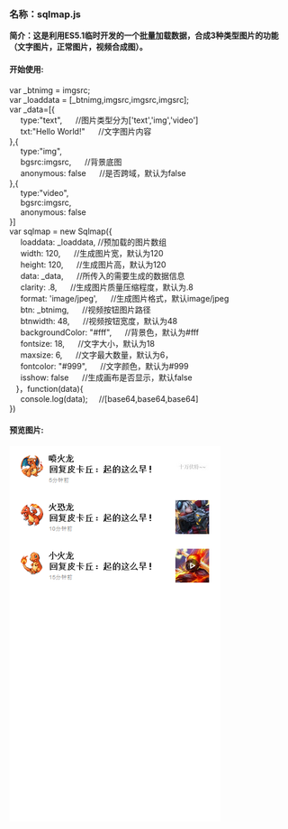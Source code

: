 <h3>名称：sqlmap.js</h3>

<b>简介：这是利用ES5.1临时开发的一个批量加载数据，合成3种类型图片的功能（文字图片，正常图片，视频合成图）。</b>
</br>

<h4>开始使用:</h4>
var _btnimg = imgsrc;
</br>
var _loaddata = [_btnimg,imgsrc,imgsrc,imgsrc];
</br>
var _data=[{
</br>
&nbsp;&nbsp;&nbsp;&nbsp; 		type:"text",     &nbsp;&nbsp;&nbsp;&nbsp;     //图片类型分为['text','img','video']
</br>
&nbsp;&nbsp;&nbsp;&nbsp; 		txt:"Hello World!"  &nbsp;&nbsp;&nbsp;&nbsp;  //文字图片内容
</br>
},{
</br>
&nbsp;&nbsp;&nbsp;&nbsp; 		type:"img",
</br>
&nbsp;&nbsp;&nbsp;&nbsp; 		bgsrc:imgsrc,   &nbsp;&nbsp;&nbsp;&nbsp;      //背景底图
</br>
&nbsp;&nbsp;&nbsp;&nbsp; 		anonymous: false  &nbsp;&nbsp;&nbsp;&nbsp;    //是否跨域，默认为false
</br>
},{
</br>
&nbsp;&nbsp;&nbsp;&nbsp; 		type:"video",
</br>
&nbsp;&nbsp;&nbsp;&nbsp; 		bgsrc:imgsrc,
</br>
&nbsp;&nbsp;&nbsp;&nbsp; 		anonymous: false
</br>
}]
</br>
var sqlmap = new Sqlmap({
</br>	
    &nbsp;&nbsp;&nbsp;&nbsp; 		loaddata: _loaddata,   //预加载的图片数组
    </br>
		&nbsp;&nbsp;&nbsp;&nbsp; 		width: 120,  &nbsp;&nbsp;&nbsp;&nbsp;  //生成图片宽，默认为120
		</br>
		&nbsp;&nbsp;&nbsp;&nbsp; 		height: 120, &nbsp;&nbsp;&nbsp;&nbsp;  //生成图片高，默认为120
		</br>
		&nbsp;&nbsp;&nbsp;&nbsp; 		data: _data,   &nbsp;&nbsp;&nbsp;&nbsp;   //所传入的需要生成的数据信息
		</br>
		&nbsp;&nbsp;&nbsp;&nbsp; 		clarity: .8,   &nbsp;&nbsp;&nbsp;&nbsp;   //生成图片质量压缩程度，默认为.8
		</br>
		&nbsp;&nbsp;&nbsp;&nbsp; 		format: 'image/jpeg',  &nbsp;&nbsp;&nbsp;&nbsp; //生成图片格式，默认image/jpeg
		</br>
		&nbsp;&nbsp;&nbsp;&nbsp; 		btn: _btnimg,    &nbsp;&nbsp;&nbsp;&nbsp;       //视频按钮图片路径
		</br>
		&nbsp;&nbsp;&nbsp;&nbsp; 		btnwidth: 48,     &nbsp;&nbsp;&nbsp;&nbsp;      //视频按钮宽度，默认为48
		</br>
		&nbsp;&nbsp;&nbsp;&nbsp; 		backgroundColor: "#fff", &nbsp;&nbsp;&nbsp;&nbsp;  //背景色，默认为#fff
		</br>
		&nbsp;&nbsp;&nbsp;&nbsp; 		fontsize: 18,    &nbsp;&nbsp;&nbsp;&nbsp;       //文字大小，默认为18
		</br>
		&nbsp;&nbsp;&nbsp;&nbsp; 		maxsize: 6,     &nbsp;&nbsp;&nbsp;&nbsp;        //文字最大数量，默认为6，
		</br>
		&nbsp;&nbsp;&nbsp;&nbsp; 		fontcolor: "#999",  &nbsp;&nbsp;&nbsp;&nbsp;    //文字颜色，默认为#999
		</br>
		&nbsp;&nbsp;&nbsp;&nbsp; 		isshow: false    &nbsp;&nbsp;&nbsp;&nbsp;      //生成画布是否显示，默认false
</br>     
&nbsp;&nbsp 	}，function(data){
</br>
&nbsp;&nbsp;&nbsp;&nbsp; 		console.log(data); &nbsp;&nbsp;&nbsp;&nbsp;//[base64,base64,base64]
</br>
})
</br>
<h4>预览图片:</h4>
<img src="https://github.com/jsmask/Splmap/blob/master/exhibition.png" />

